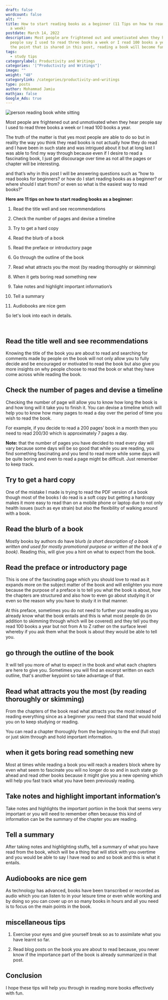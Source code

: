 ```yaml
---
draft: false
wordcount: false
alt: ""
title: How to start reading books as a beginner (11 Tips on how to read 2 books
  a week)
postdate: March 14, 2022
description: Most people are frightened out and unmotivated when they hear
  people say I used to read three books a week or I read 100 books a year. With
  the point that is shared in this post, reading a book will become fun.
tags:
  - study tips
categorylabel: Productivity and Writings
categories: '["Productivity and Writings"]'
image: ""
weight: "48"
categorylink: /categories/productivity-and-writings
type: posts
author: Mohammad Jamiu
mathjax: false
Google_Ads: true
---
```


<img class="YVj9w" alt="person reading book white sitting" sizes="(min-width: 1335px) 416px, (min-width: 992px) calc(calc(100vw - 72px) / 3), (min-width: 768px) calc(calc(100vw - 48px) / 2), 100vw" srcset="https://images.unsplash.com/photo-1499257398700-43669759a540?ixlib=rb-1.2.1&amp;ixid=MnwxMjA3fDB8MHxzZWFyY2h8NXx8cmVhZCUyMGJvb2t8ZW58MHx8MHx8&amp;auto=format&amp;fit=crop&amp;w=100&amp;q=60 100w, https://images.unsplash.com/photo-1499257398700-43669759a540?ixlib=rb-1.2.1&amp;ixid=MnwxMjA3fDB8MHxzZWFyY2h8NXx8cmVhZCUyMGJvb2t8ZW58MHx8MHx8&amp;auto=format&amp;fit=crop&amp;w=200&amp;q=60 200w, https://images.unsplash.com/photo-1499257398700-43669759a540?ixlib=rb-1.2.1&amp;ixid=MnwxMjA3fDB8MHxzZWFyY2h8NXx8cmVhZCUyMGJvb2t8ZW58MHx8MHx8&amp;auto=format&amp;fit=crop&amp;w=300&amp;q=60 300w, https://images.unsplash.com/photo-1499257398700-43669759a540?ixlib=rb-1.2.1&amp;ixid=MnwxMjA3fDB8MHxzZWFyY2h8NXx8cmVhZCUyMGJvb2t8ZW58MHx8MHx8&amp;auto=format&amp;fit=crop&amp;w=400&amp;q=60 400w, https://images.unsplash.com/photo-1499257398700-43669759a540?ixlib=rb-1.2.1&amp;ixid=MnwxMjA3fDB8MHxzZWFyY2h8NXx8cmVhZCUyMGJvb2t8ZW58MHx8MHx8&amp;auto=format&amp;fit=crop&amp;w=500&amp;q=60 500w, https://images.unsplash.com/photo-1499257398700-43669759a540?ixlib=rb-1.2.1&amp;ixid=MnwxMjA3fDB8MHxzZWFyY2h8NXx8cmVhZCUyMGJvb2t8ZW58MHx8MHx8&amp;auto=format&amp;fit=crop&amp;w=600&amp;q=60 600w, https://images.unsplash.com/photo-1499257398700-43669759a540?ixlib=rb-1.2.1&amp;ixid=MnwxMjA3fDB8MHxzZWFyY2h8NXx8cmVhZCUyMGJvb2t8ZW58MHx8MHx8&amp;auto=format&amp;fit=crop&amp;w=700&amp;q=60 700w, https://images.unsplash.com/photo-1499257398700-43669759a540?ixlib=rb-1.2.1&amp;ixid=MnwxMjA3fDB8MHxzZWFyY2h8NXx8cmVhZCUyMGJvb2t8ZW58MHx8MHx8&amp;auto=format&amp;fit=crop&amp;w=800&amp;q=60 800w, https://images.unsplash.com/photo-1499257398700-43669759a540?ixlib=rb-1.2.1&amp;ixid=MnwxMjA3fDB8MHxzZWFyY2h8NXx8cmVhZCUyMGJvb2t8ZW58MHx8MHx8&amp;auto=format&amp;fit=crop&amp;w=900&amp;q=60 900w, https://images.unsplash.com/photo-1499257398700-43669759a540?ixlib=rb-1.2.1&amp;ixid=MnwxMjA3fDB8MHxzZWFyY2h8NXx8cmVhZCUyMGJvb2t8ZW58MHx8MHx8&amp;auto=format&amp;fit=crop&amp;w=1000&amp;q=60 1000w, https://images.unsplash.com/photo-1499257398700-43669759a540?ixlib=rb-1.2.1&amp;ixid=MnwxMjA3fDB8MHxzZWFyY2h8NXx8cmVhZCUyMGJvb2t8ZW58MHx8MHx8&amp;auto=format&amp;fit=crop&amp;w=1100&amp;q=60 1100w, https://images.unsplash.com/photo-1499257398700-43669759a540?ixlib=rb-1.2.1&amp;ixid=MnwxMjA3fDB8MHxzZWFyY2h8NXx8cmVhZCUyMGJvb2t8ZW58MHx8MHx8&amp;auto=format&amp;fit=crop&amp;w=1200&amp;q=60 1200w, https://images.unsplash.com/photo-1499257398700-43669759a540?ixlib=rb-1.2.1&amp;ixid=MnwxMjA3fDB8MHxzZWFyY2h8NXx8cmVhZCUyMGJvb2t8ZW58MHx8MHx8&amp;auto=format&amp;fit=crop&amp;w=1296&amp;q=60 1296w, https://images.unsplash.com/photo-1499257398700-43669759a540?ixlib=rb-1.2.1&amp;ixid=MnwxMjA3fDB8MHxzZWFyY2h8NXx8cmVhZCUyMGJvb2t8ZW58MHx8MHx8&amp;auto=format&amp;fit=crop&amp;w=1400&amp;q=60 1400w, https://images.unsplash.com/photo-1499257398700-43669759a540?ixlib=rb-1.2.1&amp;ixid=MnwxMjA3fDB8MHxzZWFyY2h8NXx8cmVhZCUyMGJvb2t8ZW58MHx8MHx8&amp;auto=format&amp;fit=crop&amp;w=1600&amp;q=60 1600w, https://images.unsplash.com/photo-1499257398700-43669759a540?ixlib=rb-1.2.1&amp;ixid=MnwxMjA3fDB8MHxzZWFyY2h8NXx8cmVhZCUyMGJvb2t8ZW58MHx8MHx8&amp;auto=format&amp;fit=crop&amp;w=1800&amp;q=60 1800w, https://images.unsplash.com/photo-1499257398700-43669759a540?ixlib=rb-1.2.1&amp;ixid=MnwxMjA3fDB8MHxzZWFyY2h8NXx8cmVhZCUyMGJvb2t8ZW58MHx8MHx8&amp;auto=format&amp;fit=crop&amp;w=2000&amp;q=60 2000w, https://images.unsplash.com/photo-1499257398700-43669759a540?ixlib=rb-1.2.1&amp;ixid=MnwxMjA3fDB8MHxzZWFyY2h8NXx8cmVhZCUyMGJvb2t8ZW58MHx8MHx8&amp;auto=format&amp;fit=crop&amp;w=2200&amp;q=60 2200w, https://images.unsplash.com/photo-1499257398700-43669759a540?ixlib=rb-1.2.1&amp;ixid=MnwxMjA3fDB8MHxzZWFyY2h8NXx8cmVhZCUyMGJvb2t8ZW58MHx8MHx8&amp;auto=format&amp;fit=crop&amp;w=2400&amp;q=60 2400w, https://images.unsplash.com/photo-1499257398700-43669759a540?ixlib=rb-1.2.1&amp;ixid=MnwxMjA3fDB8MHxzZWFyY2h8NXx8cmVhZCUyMGJvb2t8ZW58MHx8MHx8&amp;auto=format&amp;fit=crop&amp;w=2592&amp;q=60 2592w" src="https://images.unsplash.com/photo-1499257398700-43669759a540?ixlib=rb-1.2.1&amp;ixid=MnwxMjA3fDB8MHxzZWFyY2h8NXx8cmVhZCUyMGJvb2t8ZW58MHx8MHx8&amp;w=1000&amp;q=80" itemprop="thumbnailUrl" loading="lazy" data-test="photo-grid-multi-col-img">

Most people are frightened out and unmotivated when they hear people say I used to read three books a week or I read 100 books a year.

The truth of the matter is that yes most people are able to do so but in reality the way you think they read books is not actually how they do read and I have been in such state and was intrigued about it but at long last I was able to find my way through because even if I desire to read a fascinating book, I just get discourage over time as not all the pages or chapter will be interesting.

and that’s why in this post I will be answering questions such as “how to read books for beginners? or how do I start reading books as a beginner? or where should I start from? or even so what is the easiest way to read books?”

**Here are 11 tips on how to start reading books as a beginner:**

1. Read the title well and see recommendations

2. Check the number of pages and devise a timeline

3. Try to get a hard copy

4. Read the blurb of a book

5. Read the preface or introductory page

6. Go through the outline of the book

7. Read what attracts you the most (by reading thoroughly or skimming)

8. When it gets boring read something new

9. Take notes and highlight important information’s

10. Tell a summary

11. Audiobooks are nice gem

So let's look into each in details.

</br>

## Read the title well and see recommendations

Knowing the title of the book you are about to read and searching for comments made by people on the book will not only allow you to fully decide and be encouraged or motivated to read the book but also give you more insights on why people choose to read the book or what they have come across while reading the book.

## Check the number of pages and devise a timeline

Checking the number of page will allow you to know how long the book is and how long will it take you to finish it. You can devise a timeline which will help you to know how many pages to read a day over the period of time you wish to read the book.

For example, if you decide to read a 200 pages’ book in a month then you need to read 200/30 which is approximately 7 pages a day.

**Note:** that the number of pages you have decided to read every day will vary because some days will be so good that while you are reading, you find something fascinating and you tend to read more while some days will be quite boring and even to read a page might be difficult. Just remember to keep track.

## Try to get a hard copy

One of the mistake I made is trying to read the PDF version of a book though most of the books I do read is a soft copy but getting a hardcopy makes it more easy to read than on a mobile phone or laptop due to not only health issues (such as eye strain) but also the flexibility of walking around with a book.

## Read the blurb of a book

Mostly books by authors do have blurb _(a short description of a book written and used for mostly promotional purpose or written at the back of a book)_.
Reading this, will give you a hint on what to expect from the book.

## Read the preface or introductory page

This is one of the fascinating page which you should love to read as it expands more on the subject matter of the book and will enlighten you more because the purpose of a preface is to tell you what the book is about, how the chapters are structured and also how to even go about studying it or even so the reason why you have to study it in that manner.

At this preface, sometimes you do not need to further your reading as you already know what the book entails and this is what most people do (in addition to skimming through which will be covered) and they tell you they read 100 books a year but not from A to Z rather on the surface level whereby if you ask them what the book is about they would be able to tell you.

## go through the outline of the book

It will tell you more of what to expect in the book and what each chapters are here to give you. Sometimes you will find an excerpt written on each outline, that's another keypoint so take advantage of that.

## Read what attracts you the most (by reading thoroughly or skimming)

From the chapters of the book read what attracts you the most instead of reading everything since as a beginner you need that stand that would hold you on to keep studying or reading.

You can read a chapter thoroughly from the beginning to the end (full stop) or just skim through and hold important information.

## when it gets boring read something new

Most at times while reading a book you will reach a readers block where by even what seem to fascinate you will no longer do so and in such state go ahead and read other books because it might give you a new opening which will help you fast track what you have been previously reading.

## Take notes and highlight important information’s

Take notes and highlights the important portion in the book that seems very important or you will need to remember often because this kind of information can be the summary of the chapter you are reading.

## Tell a summary

After taking notes and highlighting stuffs, tell a summary of what you have read from the book, which will be a thing that will stick with you overtime and you would be able to say I have read so and so book and this is what it entails.

## Audiobooks are nice gem

As technology has advanced, books have been transcribed or recorded as audio which you can listen to in your leisure time or even while working and by doing so you can cover up on so many books in hours and all you need is to focus on the main points in the book.

## miscellaneous tips

1. Exercise your eyes and give yourself break so as to assimilate what you have learnt so far.

2. Read blog posts on the book you are about to read because, you never know if the importance part of the book is already summarized in that post.

## Conclusion

I hope these tips will help you through in reading more books effectively with fun.
